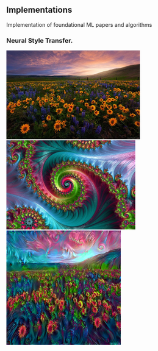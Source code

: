 ## Implementations
Implementation of foundational ML papers and algorithms


### Neural Style Transfer.

<div>
<img src="images/flower.jpg" width="350">
<img src="images/style2.jpg" width="338">
 <img src="images/generatedimage.png" width="300">
</div>
 &nbsp; &nbsp;&nbsp; &nbsp;&nbsp; &nbsp;&nbsp; &nbsp;
 
